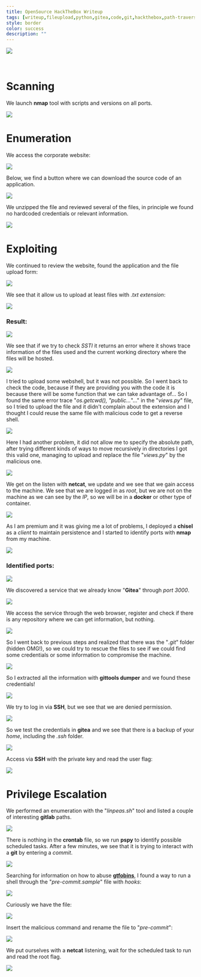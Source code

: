 ```yaml
---
title: OpenSource HackTheBox Writeup
tags: [writeup,fileupload,python,gitea,code,git,hackthebox,path-traversal,linux,hooks]
style: border
color: success
description: ""
---
```


[![](https://blogger.googleusercontent.com/img/a/AVvXsEhdqCAvZrY6xmHBketz1mvHahtIPPQLyrDUBwdHDsr2qkEmQvvsq56eOdXMXbb_oq7KRNvYdT85tZgJRGmHbTWivpF6lxMMygw8oa9UlzuNue7N1O56xW4D0_AaF76dntCLYSsxJG8rpvRfzpryzsaj5JwS8x_QBHqOO8GybsBrm9WtVR68rZxYjuMuIw=w640-h485)](https://blogger.googleusercontent.com/img/a/AVvXsEhdqCAvZrY6xmHBketz1mvHahtIPPQLyrDUBwdHDsr2qkEmQvvsq56eOdXMXbb_oq7KRNvYdT85tZgJRGmHbTWivpF6lxMMygw8oa9UlzuNue7N1O56xW4D0_AaF76dntCLYSsxJG8rpvRfzpryzsaj5JwS8x_QBHqOO8GybsBrm9WtVR68rZxYjuMuIw)

   

Scanning
========

We launch **nmap** tool with scripts and versions on all ports.

[![](https://blogger.googleusercontent.com/img/a/AVvXsEgPl6Py4fKTkoF6iCDZYHRmmXU9oysv1288deWa4lKxWA6T9w0OMntC7U0_MErU8prTIkQLCb4pEyQ13XlkqvAlaIpdLFmZRDuv1AeALt6fhFqCt8jPrRMLRuRL-6nw4ZHZ4ipSp4KMBXz-PTuTFp3rPgoFop7fsVXXf8x5AFGNKCvUHyLvlrYVjizRrw=w640-h418)](https://blogger.googleusercontent.com/img/a/AVvXsEgPl6Py4fKTkoF6iCDZYHRmmXU9oysv1288deWa4lKxWA6T9w0OMntC7U0_MErU8prTIkQLCb4pEyQ13XlkqvAlaIpdLFmZRDuv1AeALt6fhFqCt8jPrRMLRuRL-6nw4ZHZ4ipSp4KMBXz-PTuTFp3rPgoFop7fsVXXf8x5AFGNKCvUHyLvlrYVjizRrw)

  

Enumeration
===========

We access the corporate website:

[![](https://blogger.googleusercontent.com/img/a/AVvXsEhpsATpBSiKH5XC_z0SZfUu-V9aFLQUR_0fDZNIVo_LJri9l-8i9ATsnueZ2QEdfNNqgAgfSq8x4ZSVqlueprj_-H5xTy0oXVBcgjaV-7l-n9e-0mTbk8FMeNfuMJ6A02efffw95qYyMezObOXiGqjEbsMzZyIvWWy8XEUs81n9rnbtIKlhcvaI8BiGAQ=w385-h400)](https://blogger.googleusercontent.com/img/a/AVvXsEhpsATpBSiKH5XC_z0SZfUu-V9aFLQUR_0fDZNIVo_LJri9l-8i9ATsnueZ2QEdfNNqgAgfSq8x4ZSVqlueprj_-H5xTy0oXVBcgjaV-7l-n9e-0mTbk8FMeNfuMJ6A02efffw95qYyMezObOXiGqjEbsMzZyIvWWy8XEUs81n9rnbtIKlhcvaI8BiGAQ)

  
Below, we find a button where we can download the source code of an application.

[![](https://blogger.googleusercontent.com/img/a/AVvXsEg288lmN6Q0T2yN8-EqSjdSvVk-5cj_4ec-brvGYYd-9eTmEL_9_cqq97c_k4T6IpwCevqAdcDN1PwLvhiFwWN4IG8TXlVTmKOix5Bq5uti9twTg5dTHXtlapLO2sUs-duXDfEOfNZ4kO0kVq7jGh3Cgi9ZPQpCvG8J0FOLotC66yrYVdvmD91kx25R4g=w640-h571)](https://blogger.googleusercontent.com/img/a/AVvXsEg288lmN6Q0T2yN8-EqSjdSvVk-5cj_4ec-brvGYYd-9eTmEL_9_cqq97c_k4T6IpwCevqAdcDN1PwLvhiFwWN4IG8TXlVTmKOix5Bq5uti9twTg5dTHXtlapLO2sUs-duXDfEOfNZ4kO0kVq7jGh3Cgi9ZPQpCvG8J0FOLotC66yrYVdvmD91kx25R4g)

  
We unzipped the file and reviewed several of the files, in principle we found no hardcoded credentials or relevant information.

[![](https://blogger.googleusercontent.com/img/a/AVvXsEiAudDBmdLtTWQNOLogFL-40OMAqeZjCa3zJ4YGKOGy1-Zfe7SSvGhasFaHPMoZXccaQqV_xHgONC3W-vXRBr87O7JJzJ72tT70CWxhqfAnb_3D7fvqXkPfLafm52qYixkflryH023VUZzMOsqbz6W7AgZYoeMW_IKjlPXb8znoQ19p7siLtZV_VF4DBg=w485-h640)](https://blogger.googleusercontent.com/img/a/AVvXsEiAudDBmdLtTWQNOLogFL-40OMAqeZjCa3zJ4YGKOGy1-Zfe7SSvGhasFaHPMoZXccaQqV_xHgONC3W-vXRBr87O7JJzJ72tT70CWxhqfAnb_3D7fvqXkPfLafm52qYixkflryH023VUZzMOsqbz6W7AgZYoeMW_IKjlPXb8znoQ19p7siLtZV_VF4DBg)

  

Exploiting
==========

We continued to review the website, found the application and the file upload form:

[![](https://blogger.googleusercontent.com/img/a/AVvXsEgTp69a12p8FR-svstrbzzLoiXVWiDI7ao7IRUCz0AgaYPE1y9yBzfLDAcpkK_-Bwb9FD_XJsxfOOaxiIXmQ0ol6CFLQfBBe18rFAeNAYyuKELrIGaxvnWUCDLhv2-Hqvrp2l9iqubJQNtsOk6cn2a8GLbS5MDXmnZt_ZUS9h6DQfZB_xrpnr66H2_Mog=w397-h400)](https://blogger.googleusercontent.com/img/a/AVvXsEgTp69a12p8FR-svstrbzzLoiXVWiDI7ao7IRUCz0AgaYPE1y9yBzfLDAcpkK_-Bwb9FD_XJsxfOOaxiIXmQ0ol6CFLQfBBe18rFAeNAYyuKELrIGaxvnWUCDLhv2-Hqvrp2l9iqubJQNtsOk6cn2a8GLbS5MDXmnZt_ZUS9h6DQfZB_xrpnr66H2_Mog)

  
We see that it allow us to upload at least files with ._txt extension_:

[![](https://blogger.googleusercontent.com/img/a/AVvXsEgxT_a65jK2OfP6wD208O9p31bZlM1OZYv1rDSVJpgnJUDshnr4gq-gSvGuXprpBcyx7UDYjaWVUITJ_r5tWBUcGPWRxDuO0BgJnJDVSDZgrKvTJkMQYJy-jwvxM8sL2_uUGzkJZix6Fm1t0OyZ8euHAc8uCpzsIY_jxtYQl8phg5pGeUX5rbHoLn9QYg=w393-h400)](https://blogger.googleusercontent.com/img/a/AVvXsEgxT_a65jK2OfP6wD208O9p31bZlM1OZYv1rDSVJpgnJUDshnr4gq-gSvGuXprpBcyx7UDYjaWVUITJ_r5tWBUcGPWRxDuO0BgJnJDVSDZgrKvTJkMQYJy-jwvxM8sL2_uUGzkJZix6Fm1t0OyZ8euHAc8uCpzsIY_jxtYQl8phg5pGeUX5rbHoLn9QYg)

  

### Result:

[![](https://blogger.googleusercontent.com/img/a/AVvXsEiK3SfJpVKDNXegSfYi0R4FT0GIEgLvxoD-7sIt6p1QKhhVjigXQeQlR7YK4H22LZE18-BQqD8Jzh6IfvXAvbFw2EMTRgciW9hM000BP8K6K1pCB2IVtYpgCAxFUC1gCUZ57VPbT4ca9plMSP2qXHPnR6gadTN6lqAb07HqwvipQTEa8n_3ZC0zk3NuyQ=w400-h78)](https://blogger.googleusercontent.com/img/a/AVvXsEiK3SfJpVKDNXegSfYi0R4FT0GIEgLvxoD-7sIt6p1QKhhVjigXQeQlR7YK4H22LZE18-BQqD8Jzh6IfvXAvbFw2EMTRgciW9hM000BP8K6K1pCB2IVtYpgCAxFUC1gCUZ57VPbT4ca9plMSP2qXHPnR6gadTN6lqAb07HqwvipQTEa8n_3ZC0zk3NuyQ)

  

We see that if we try to check _SSTI_ it returns an error where it shows trace information of the files used and the current working directory where the files will be hosted.

[![](https://blogger.googleusercontent.com/img/a/AVvXsEjFnTkH-6JhFyFp-T_ZpexCDap83TU2GTB5OxfVBy4qgFTFQcuyvwygoA_6996Ax2Lb3tVR-pAXH9Jz-vLkDMe1aN9yWfw3VJTCy052Y-m_PNC-qjwtWK0TqrxQgtMRDIxY2poTdcbUWfzuPs55Nx__ZQjSec4CIupryJtt4VuGIz4zQwm-Zs78TrcFnA=w549-h640)](https://blogger.googleusercontent.com/img/a/AVvXsEjFnTkH-6JhFyFp-T_ZpexCDap83TU2GTB5OxfVBy4qgFTFQcuyvwygoA_6996Ax2Lb3tVR-pAXH9Jz-vLkDMe1aN9yWfw3VJTCy052Y-m_PNC-qjwtWK0TqrxQgtMRDIxY2poTdcbUWfzuPs55Nx__ZQjSec4CIupryJtt4VuGIz4zQwm-Zs78TrcFnA)

  
I tried to upload some webshell, but it was not possible. So I went back to check the code, because if they are providing you with the code it is because there will be some function that we can take advantage of... So I found the same error trace "_os.getcwd(), "public..._"..." in the "_views.py_" file, so I tried to upload the file and it didn't complain about the extension and I thought I could reuse the same file with malicious code to get a reverse shell.

[![](https://blogger.googleusercontent.com/img/a/AVvXsEgvZ-82-TNCsRptRHblzrCyXo5TXs21zcrnZQSjvuYRELkIJMW8qOPrP2S7HxGnthI3paqzQJo_XUnUgPJXJbsBUpZa-l3kSXD91JYyXYdgevaopzlECiicfb8JEHiWmiU27UkwttcV8XOZZoOFMlIfGEpDs1lCgBbBRpTIaBblAUMauuXEm6L1do5s6Q=w640-h334)](https://blogger.googleusercontent.com/img/a/AVvXsEgvZ-82-TNCsRptRHblzrCyXo5TXs21zcrnZQSjvuYRELkIJMW8qOPrP2S7HxGnthI3paqzQJo_XUnUgPJXJbsBUpZa-l3kSXD91JYyXYdgevaopzlECiicfb8JEHiWmiU27UkwttcV8XOZZoOFMlIfGEpDs1lCgBbBRpTIaBblAUMauuXEm6L1do5s6Q)

  
Here I had another problem, it did not allow me to specify the absolute path, after trying different kinds of ways to move recursively in directories I got this valid one, managing to upload and replace the file "_views.py_" by the malicious one.

[![](https://blogger.googleusercontent.com/img/a/AVvXsEg1JF9qdByA4-vLfQeaSyw1s6HCfsU-XW-KMa9AzAOdocrbufKt1Jcwr6e70SWcKNr8F-QYCrSx9Ymv7PzNn42UUHAZDiMvML_p8_9rV5r21PX8XBvcRZpMYhnQL2u3hmtIgQJ3zFkky9f1Aw_btTDFr4ggZX_AXYxYSkm-48vAdOXKvQfYvo4pQ5BiRA=w640-h418)](https://blogger.googleusercontent.com/img/a/AVvXsEg1JF9qdByA4-vLfQeaSyw1s6HCfsU-XW-KMa9AzAOdocrbufKt1Jcwr6e70SWcKNr8F-QYCrSx9Ymv7PzNn42UUHAZDiMvML_p8_9rV5r21PX8XBvcRZpMYhnQL2u3hmtIgQJ3zFkky9f1Aw_btTDFr4ggZX_AXYxYSkm-48vAdOXKvQfYvo4pQ5BiRA)

  

We get on the listen with **netcat**, we update and we see that we gain access to the machine. We see that we are logged in as _root_, but we are not on the machine as we can see by the _IP_, so we will be in a **docker** or other type of container. 

  

[![](https://blogger.googleusercontent.com/img/a/AVvXsEiqaiGtseRIhJL572Yuu1faGvsJxZRJuVO0nAwVquGG7lFD5H0lgFBE_mMrc-LwkMAuyAn84_vZrZoIpoA48SLZ0K-anXRT_SPq7wCWcBSmcrQXrvVZ5W9e8Y9VrEIoJnGkzl5nTfZClmVAcEAVDvpj7Arrmuppn97j2t2o5oon4nfjEXeTgcxa7z8G8A=w640-h461)](https://blogger.googleusercontent.com/img/a/AVvXsEiqaiGtseRIhJL572Yuu1faGvsJxZRJuVO0nAwVquGG7lFD5H0lgFBE_mMrc-LwkMAuyAn84_vZrZoIpoA48SLZ0K-anXRT_SPq7wCWcBSmcrQXrvVZ5W9e8Y9VrEIoJnGkzl5nTfZClmVAcEAVDvpj7Arrmuppn97j2t2o5oon4nfjEXeTgcxa7z8G8A)

  

As I am premium and it was giving me a lot of problems, I deployed a **chisel** as a _client_ to maintain persistence and I started to identify ports with **nmap** from my machine.

  

[![](https://blogger.googleusercontent.com/img/a/AVvXsEhucfJPH3HVzhJSqa4H30M-GUHmX6Ysk1a1OcwXBJgERXyplaNWhRDDhDh6oeCSIGKWqcGsX-w4bIRN6sMEbj8piI1wDrEuKwABlWS56bmo2j7QGGIhLhSGzb27ubcAs5xrmFXNMgKllX9bExXrAjscTRE9UsQio-28j-8sRWKjvCZ8hLsno_sJ5Gop4A=w400-h333)](https://blogger.googleusercontent.com/img/a/AVvXsEhucfJPH3HVzhJSqa4H30M-GUHmX6Ysk1a1OcwXBJgERXyplaNWhRDDhDh6oeCSIGKWqcGsX-w4bIRN6sMEbj8piI1wDrEuKwABlWS56bmo2j7QGGIhLhSGzb27ubcAs5xrmFXNMgKllX9bExXrAjscTRE9UsQio-28j-8sRWKjvCZ8hLsno_sJ5Gop4A)

  

### Identified ports:

[![](https://blogger.googleusercontent.com/img/a/AVvXsEiMWR-Ax9rNTXuay0Qyn_iFWA8JKv-NW9JRq36k-aRfmgEzHLb4LNiR8I8ToQZe76I8E-XDKX-s9hQ7e-YG8J0b5MArGja1NBHFxx-hY3vUJqpwVH_JN7qUHWbWkK5meqa3lVIf_SLzMbw406swuLuYUTwTTnWxgloBkBF63L7Kd4xKwyO3eoEV3qopjg=w400-h340)](https://blogger.googleusercontent.com/img/a/AVvXsEiMWR-Ax9rNTXuay0Qyn_iFWA8JKv-NW9JRq36k-aRfmgEzHLb4LNiR8I8ToQZe76I8E-XDKX-s9hQ7e-YG8J0b5MArGja1NBHFxx-hY3vUJqpwVH_JN7qUHWbWkK5meqa3lVIf_SLzMbw406swuLuYUTwTTnWxgloBkBF63L7Kd4xKwyO3eoEV3qopjg)

  
We discovered a service that we already know "**Gitea**" through _port_ _3000_.

[![](https://blogger.googleusercontent.com/img/a/AVvXsEjHrdztNdAkgLaqPf_vLuiUfOV0NdwYkNR-7sqKPput7Qc3dcDKLh6xy5wm-7pxKQwu_U6b2vao9QOzU5HVbRtD9Erx3ktw1WVDfd4E2IPIWSDoWjkLGX9xM426jom1hMbZ6SE98V2WCXYXGDqBEvPhPciueIfV-Py8tXDxcpKM-o_VkIRoNjhGXg_2fw=w640-h150)](https://blogger.googleusercontent.com/img/a/AVvXsEjHrdztNdAkgLaqPf_vLuiUfOV0NdwYkNR-7sqKPput7Qc3dcDKLh6xy5wm-7pxKQwu_U6b2vao9QOzU5HVbRtD9Erx3ktw1WVDfd4E2IPIWSDoWjkLGX9xM426jom1hMbZ6SE98V2WCXYXGDqBEvPhPciueIfV-Py8tXDxcpKM-o_VkIRoNjhGXg_2fw)

  

We access the service through the web browser, register and check if there is any repository where we can get information, but nothing.

  

[![](https://blogger.googleusercontent.com/img/a/AVvXsEgJgHQu6RkvPa-tx6FTzvUKk1YVh5OfJWLYwoOsSd0IKj5IPoIV3Wuz_9y-PTJ6OwgItc8H6cyWXdDj9fxxm0UTrdQG0nQGtOMkkW1UwuEH8LiNK3BJc7Z6csq0r9DZxCO8HThlqbYuu-7Qi0TQ9GMUsW2qwLm-KZ5i6_f5yrZ5cEMXJRxvJyBfWpF6Zw=w613-h640)](https://blogger.googleusercontent.com/img/a/AVvXsEgJgHQu6RkvPa-tx6FTzvUKk1YVh5OfJWLYwoOsSd0IKj5IPoIV3Wuz_9y-PTJ6OwgItc8H6cyWXdDj9fxxm0UTrdQG0nQGtOMkkW1UwuEH8LiNK3BJc7Z6csq0r9DZxCO8HThlqbYuu-7Qi0TQ9GMUsW2qwLm-KZ5i6_f5yrZ5cEMXJRxvJyBfWpF6Zw)

  
So I went back to previous steps and realized that there was the "_.git_" folder (hidden OMG!), so we could try to rescue the files to see if we could find some credentials or some information to compromise the machine.

[![](https://blogger.googleusercontent.com/img/a/AVvXsEheqwR7LhifIzQz601LeaNuWWhfxQ48n2tGjQJcHK08UBmxiARwsH3k9jXxOWlrRG_navzaQRPoAhLi5uKnkXn_jKlqR2OpBY0IgjBtkMbJxNl3jhiDpatyf8-qZSJsy4ybOMEZw5pd6Cv9YXdy1wyJ8_o7Ew1woTGiAoBVa3PvBUYYt5PhWW8Z70IAYA=w400-h251)](https://blogger.googleusercontent.com/img/a/AVvXsEheqwR7LhifIzQz601LeaNuWWhfxQ48n2tGjQJcHK08UBmxiARwsH3k9jXxOWlrRG_navzaQRPoAhLi5uKnkXn_jKlqR2OpBY0IgjBtkMbJxNl3jhiDpatyf8-qZSJsy4ybOMEZw5pd6Cv9YXdy1wyJ8_o7Ew1woTGiAoBVa3PvBUYYt5PhWW8Z70IAYA)

  
So I extracted all the information with **gittools dumper** and we found these credentials!

[![](https://blogger.googleusercontent.com/img/a/AVvXsEiIlwhHL6c42h6eToLvPoaenc45oJ-JUwgHwIN6IJ_gP629j4alI5EZrDUvgDGqvf6mMzS4hfTmsh0GLcz4ulw2qKxIYnsWRj-FkO7EELqO0WD85AXhpZBpX2Lpf00b91_179ZykrS8X9yNGwnJMS6vnM81OkVLWk7tt09zKucsRjtDRwa2_a5sYY_XSg=w640-h208)](https://blogger.googleusercontent.com/img/a/AVvXsEiIlwhHL6c42h6eToLvPoaenc45oJ-JUwgHwIN6IJ_gP629j4alI5EZrDUvgDGqvf6mMzS4hfTmsh0GLcz4ulw2qKxIYnsWRj-FkO7EELqO0WD85AXhpZBpX2Lpf00b91_179ZykrS8X9yNGwnJMS6vnM81OkVLWk7tt09zKucsRjtDRwa2_a5sYY_XSg)

We try to log in via **SSH**, but we see that we are denied permission.

[![](https://blogger.googleusercontent.com/img/a/AVvXsEi1F9NXpoq48YOPJQEFgdLtOf8ky1s_ZIMl70hj3zbHQBVynYNvrsOjB7vULwNJJqOSqYEptqrqxSP5at87RMDrmla6uP7PNZwZcRYzHUyHBKLbBvgOZpx9lBTqpafPFp9ZftEVcTO9u9PJBpQACTD3X19z2oc1ZkKGqx_cktXWtvDaGGFpSlWC75tK2w=w640-h132)](https://blogger.googleusercontent.com/img/a/AVvXsEi1F9NXpoq48YOPJQEFgdLtOf8ky1s_ZIMl70hj3zbHQBVynYNvrsOjB7vULwNJJqOSqYEptqrqxSP5at87RMDrmla6uP7PNZwZcRYzHUyHBKLbBvgOZpx9lBTqpafPFp9ZftEVcTO9u9PJBpQACTD3X19z2oc1ZkKGqx_cktXWtvDaGGFpSlWC75tK2w)

So we test the credentials in **gitea** and we see that there is a backup of your _home_, including the _.ssh_ folder.

[![](https://blogger.googleusercontent.com/img/a/AVvXsEgEIQ2AlWmZw3OGC_upWPz_HkdGvDk2Wx3Met_RT0PgtpQawLHte2hoBUqmOIcO8eEFEbsZpmYCAljP1uS1onWyUIhjK5SQ1HzrwgwqADdowVjZ2dILG7vBudobeSbiNDho36bzQw8kOlbC-vqLSJgKhMiqOKTCwIF-nsn5hgBWl3pdHHsb0wztfFARPA=w640-h515)](https://blogger.googleusercontent.com/img/a/AVvXsEgEIQ2AlWmZw3OGC_upWPz_HkdGvDk2Wx3Met_RT0PgtpQawLHte2hoBUqmOIcO8eEFEbsZpmYCAljP1uS1onWyUIhjK5SQ1HzrwgwqADdowVjZ2dILG7vBudobeSbiNDho36bzQw8kOlbC-vqLSJgKhMiqOKTCwIF-nsn5hgBWl3pdHHsb0wztfFARPA)

Access via **SSH** with the private key and read the user flag:

  

[![](https://blogger.googleusercontent.com/img/a/AVvXsEiVvO2TAhUQlobX4sNHNu0oioWaeS69aNpnDi1_EES4vtwHxNyWklotgshCSKLfg7nz8-jm-6jgo_ARo_BQEu8xsYYecRMBeQD9-M7ctC22I2R3wJcpyW9ImUuPRhHF295GMqMRYqDCCjfEmuHFJYgsapVaeOabcM2qimcGbZo-D4lws3LwvpuyR70rVQ=w640-h522)](https://blogger.googleusercontent.com/img/a/AVvXsEiVvO2TAhUQlobX4sNHNu0oioWaeS69aNpnDi1_EES4vtwHxNyWklotgshCSKLfg7nz8-jm-6jgo_ARo_BQEu8xsYYecRMBeQD9-M7ctC22I2R3wJcpyW9ImUuPRhHF295GMqMRYqDCCjfEmuHFJYgsapVaeOabcM2qimcGbZo-D4lws3LwvpuyR70rVQ)

  

Privilege Escalation
====================

We performed an enumeration with the "_linpeas.sh_" tool and listed a couple of interesting **gitlab** paths.

  

[![](https://blogger.googleusercontent.com/img/a/AVvXsEj9QfM19gLTQLFKiN5pPtunFLDO60viPiNyAUzx7rZcU8Eacn5IWzWSgn9itmczmpTEhkP-z3Pr49HDRHIyb5KNV6Y5PackcNoq9-mxKDMy9xqMgIfM2wYUyrhL59ZwEHV8I2ogkhClD1y9PNbmPKiXnukzYlQrHm-fdcQWSDJzi1zgiCJL4weuAiBJnA=w640-h106)](https://blogger.googleusercontent.com/img/a/AVvXsEj9QfM19gLTQLFKiN5pPtunFLDO60viPiNyAUzx7rZcU8Eacn5IWzWSgn9itmczmpTEhkP-z3Pr49HDRHIyb5KNV6Y5PackcNoq9-mxKDMy9xqMgIfM2wYUyrhL59ZwEHV8I2ogkhClD1y9PNbmPKiXnukzYlQrHm-fdcQWSDJzi1zgiCJL4weuAiBJnA)

  
There is nothing in the **crontab** file, so we run **pspy** to identify possible scheduled tasks. After a few minutes, we see that it is trying to interact with a **git** by entering a _commit_.

  

[![](https://blogger.googleusercontent.com/img/a/AVvXsEjScsbJ1KtK2h0Os_GNM0C0NoXEG8Rrdsw-_6TfxmDIJQPH8rDC0j9SfgnJAQVQkfyhnpDYn5ascGbzV3A3uqJrfGFUzeQnDSYtJQIjJ4MnhC2iVXYvAL770CoSejxThl_Uqd15Wi6Kw15yUziT8U6ML_Zik79VW8ZbhhpmNmx1LuBeVi9zsoiDP6ov9A=w640-h110)](https://blogger.googleusercontent.com/img/a/AVvXsEjScsbJ1KtK2h0Os_GNM0C0NoXEG8Rrdsw-_6TfxmDIJQPH8rDC0j9SfgnJAQVQkfyhnpDYn5ascGbzV3A3uqJrfGFUzeQnDSYtJQIjJ4MnhC2iVXYvAL770CoSejxThl_Uqd15Wi6Kw15yUziT8U6ML_Zik79VW8ZbhhpmNmx1LuBeVi9zsoiDP6ov9A)

  
Searching for information on how to abuse **[gtfobins](https://gtfobins.github.io/)**, I found a way to run a shell through the "_pre-commit.sample_" file with _hooks_:

  

[![](https://blogger.googleusercontent.com/img/a/AVvXsEja5i0IyssiFXeyoh3FhOVpEik5KGjvY_ciEOMcLgW7DOBhJ5qMQFzfSi00sLmb6p_ECL8p7FTTKUZ9oCJKrkgL3RBP8_iR0upc3TSE-MZgz4-f_BtgHCnHeAA1Zt-DYcHZF0o_6OZWqlenNJvx7GCRk39wVbmAkQ0u9NJGzT5pyPBYHf4UJ773r9f3EQ=w640-h168)](https://blogger.googleusercontent.com/img/a/AVvXsEja5i0IyssiFXeyoh3FhOVpEik5KGjvY_ciEOMcLgW7DOBhJ5qMQFzfSi00sLmb6p_ECL8p7FTTKUZ9oCJKrkgL3RBP8_iR0upc3TSE-MZgz4-f_BtgHCnHeAA1Zt-DYcHZF0o_6OZWqlenNJvx7GCRk39wVbmAkQ0u9NJGzT5pyPBYHf4UJ773r9f3EQ)

Curiously we have the file:

  

[![](https://blogger.googleusercontent.com/img/a/AVvXsEjQ_233DLFvntYOc_mqX6HZsja5UUknHWMEN763IDcTQ3VbgT7-ig9HVBqYro82mUibVodUwTe2t4oxzWn1sycZ6Ctr5yxXkbrVmn3DQJ69r99S795UAD489o65iAtWk1lMVTrdfqbag-d5q8msuxpEbrQdyVW1Ha1r_E8frOpTojt74T-CHJSqG4xRGw=w640-h310)](https://blogger.googleusercontent.com/img/a/AVvXsEjQ_233DLFvntYOc_mqX6HZsja5UUknHWMEN763IDcTQ3VbgT7-ig9HVBqYro82mUibVodUwTe2t4oxzWn1sycZ6Ctr5yxXkbrVmn3DQJ69r99S795UAD489o65iAtWk1lMVTrdfqbag-d5q8msuxpEbrQdyVW1Ha1r_E8frOpTojt74T-CHJSqG4xRGw)

  
Insert the malicious command and rename the file to "_pre-commit_":

  

[![](https://blogger.googleusercontent.com/img/a/AVvXsEiQKd-p7il3pReCxk_B3rFbyLtwsS79iOcibNrZXs1bmcvL9sUI9ThDry9qf4248Oa6DbGNGCCautThX6NyvPmvgpSaau2VHXtIlG9ghWMwc_VMAMnH80tWiYjJXGKn-Xddhf35T_70gPJQd1nINB2ZrxD9lwsPATntFhQafTp5kAWvpbH92sx-Gz5McQ=w640-h226)](https://blogger.googleusercontent.com/img/a/AVvXsEiQKd-p7il3pReCxk_B3rFbyLtwsS79iOcibNrZXs1bmcvL9sUI9ThDry9qf4248Oa6DbGNGCCautThX6NyvPmvgpSaau2VHXtIlG9ghWMwc_VMAMnH80tWiYjJXGKn-Xddhf35T_70gPJQd1nINB2ZrxD9lwsPATntFhQafTp5kAWvpbH92sx-Gz5McQ)

  

We put ourselves with a **netcat** listening, wait for the scheduled task to run and read the root flag.  
  

[![](https://blogger.googleusercontent.com/img/a/AVvXsEjY4DeCvm25HFlNOuTASXImF6mW2TupH15dhnOsUfEP-8gxi3jkXsyXp5Sdo2Z5Wlie0XqVvjlx0k6q5urtv6GKkrv3bKstJardSUg4qdm4cN8ykipL14KksCGUrmB-FROwsVYSza17yBHedMli_An8r-HW8hRWT4Wdn8E0LjOSc637HMCmccPGfGjUMQ=w640-h288)](https://blogger.googleusercontent.com/img/a/AVvXsEjY4DeCvm25HFlNOuTASXImF6mW2TupH15dhnOsUfEP-8gxi3jkXsyXp5Sdo2Z5Wlie0XqVvjlx0k6q5urtv6GKkrv3bKstJardSUg4qdm4cN8ykipL14KksCGUrmB-FROwsVYSza17yBHedMli_An8r-HW8hRWT4Wdn8E0LjOSc637HMCmccPGfGjUMQ)




